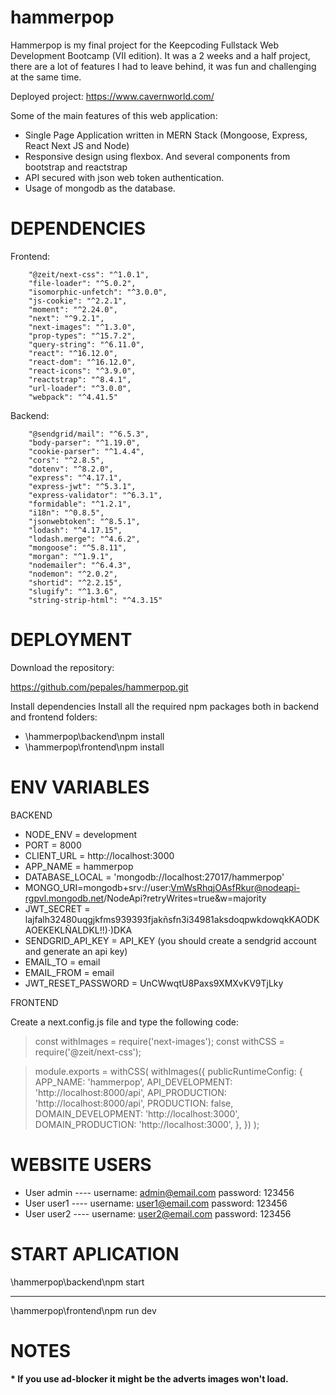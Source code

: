 # hammerpop
Hammerpop is my final project for the Keepcoding Fullstack Web Development Bootcamp (VII edition). It was a 2 weeks and a half project, there are a lot of features I had to leave behind, it was fun and challenging at the same time.

Deployed project:
https://www.cavernworld.com/


Some of the main features of this web application:

* Single Page Application written in MERN Stack (Mongoose, Express, React Next JS and Node)
* Responsive design using flexbox. And several components from bootstrap and reactstrap
* API secured with json web token authentication.
* Usage of mongodb as the database.

# DEPENDENCIES

Frontend:

        "@zeit/next-css": "^1.0.1",
        "file-loader": "^5.0.2",
        "isomorphic-unfetch": "^3.0.0",
        "js-cookie": "^2.2.1",
        "moment": "^2.24.0",
        "next": "^9.2.1",
        "next-images": "^1.3.0",
        "prop-types": "^15.7.2",
        "query-string": "^6.11.0",
        "react": "^16.12.0",
        "react-dom": "^16.12.0",
        "react-icons": "^3.9.0",
        "reactstrap": "^8.4.1",
        "url-loader": "^3.0.0",
        "webpack": "^4.41.5"
Backend:

        "@sendgrid/mail": "^6.5.3",
        "body-parser": "^1.19.0",
        "cookie-parser": "^1.4.4",
        "cors": "^2.8.5",
        "dotenv": "^8.2.0",
        "express": "^4.17.1",
        "express-jwt": "^5.3.1",
        "express-validator": "^6.3.1",
        "formidable": "^1.2.1",
        "i18n": "^0.8.5",
        "jsonwebtoken": "^8.5.1",
        "lodash": "^4.17.15",
        "lodash.merge": "^4.6.2",
        "mongoose": "^5.8.11",
        "morgan": "^1.9.1",
        "nodemailer": "^6.4.3",
        "nodemon": "^2.0.2",
        "shortid": "^2.2.15",
        "slugify": "^1.3.6",
        "string-strip-html": "^4.3.15"
        
# DEPLOYMENT

Download the repository:

https://github.com/pepales/hammerpop.git

Install dependencies
Install all the required npm packages both in backend and frontend folders:

* \hammerpop\backend\npm install
* \hammerpop\frontend\npm install

# ENV VARIABLES

BACKEND

* NODE_ENV = development
* PORT = 8000
* CLIENT_URL = http://localhost:3000
* APP_NAME = hammerpop
* DATABASE_LOCAL = 'mongodb://localhost:27017/hammerpop'
* MONGO_URI=mongodb+srv://user:VmWsRhqjOAsfRkur@nodeapi-rgpvl.mongodb.net/NodeApi?retryWrites=true&w=majority
* JWT_SECRET = lajfalh32480uqgjkfms939393fjakñsfn3i34981aksdoqpwkdowqkKAODKAOEKEKLÑALDKL!!)·)DKA
* SENDGRID_API_KEY = API_KEY (you should create a sendgrid account and generate an api key)
* EMAIL_TO = email
* EMAIL_FROM = email
* JWT_RESET_PASSWORD = UnCWwqtU8Paxs9XMXvKV9TjLky


FRONTEND

Create a next.config.js file and type the following code:


>const withImages = require('next-images');
>const withCSS = require('@zeit/next-css');

>module.exports = withCSS(
>  withImages({
>    publicRuntimeConfig: {
>      APP_NAME: 'hammerpop',
>      API_DEVELOPMENT: 'http://localhost:8000/api',
>      API_PRODUCTION: 'http://localhost:8000/api',
>      PRODUCTION: false,
>      DOMAIN_DEVELOPMENT: 'http://localhost:3000',
>      DOMAIN_PRODUCTION: 'http://localhost:3000',
>    },
>  })
>);


# WEBSITE USERS

* User admin ----
        username: admin@email.com
        password: 123456
* User user1 ----
        username: user1@email.com
        password: 123456
* User user2 ----
        username: user2@email.com
        password: 123456
        

# START APLICATION

\hammerpop\backend\npm start

-------------------

\hammerpop\frontend\npm run dev


# NOTES


#### * If you use ad-blocker it might be the adverts images won't load.
 
